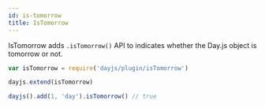 ```yaml
---
id: is-tomorrow
title: IsTomorrow
---
```


IsTomorrow adds `.isTomorrow()` API to indicates whether the Day.js object is tomorrow or not.

```js
var isTomorrow = require('dayjs/plugin/isTomorrow')

dayjs.extend(isTomorrow)

dayjs().add(1, 'day').isTomorrow() // true
```
